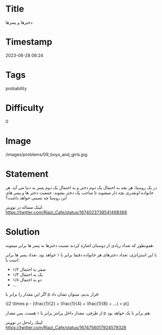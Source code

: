 # Title
دخترها و پسرها
# Timestamp
2023-06-28 06:24
# Tags
probability
# Difficulty
0
# Image
/images/problems/09_boys_and_girls.jpg
# Statement
در یک روستا، هر بچه به احتمال یک دوم دختر و به احتمال یک دوم پسر به دنیا می آید. هر خانواده اونقدری بچه دار میشوند تا صاحب یک دختر بشوند. جمعیت دختر ها و پسر های این روستا چه نسبتی خواهد داشت؟

لینک مساله در توویتر: https://twitter.com/Riazi_Cafe/status/1674023738541498368

# Solution

همونطور که تعداد زیادی از دوستان اشاره کردند نسبت دخترها به پسر ها برابر میمونه.

با این استراتژی، تعداد دخترهای هر خانواده دقیقا برابر با ۱ خواهد بود. تعداد پسر ها برابر است با:

* صفر به احتمال ۱/۲
* یک به احتمال ۱/۴
* دو به احتمال ۱/۸
* ...

اگر این مقدار را برابر با p قرار بدیم، میتوان نشان داد:

\\[2 \times p - (\frac{1}{2} + \frac{1}{4} + \frac{1}{8} + ...) = p\\]

از طرفی، مقدار داخل پرانتز برابر با ۱ هست، پس مقدار p هم برابر با یک خواهد بود.


لینک راه‌حل در توویتر: https://twitter.com/Riazi_Cafe/status/1674756017924579328
